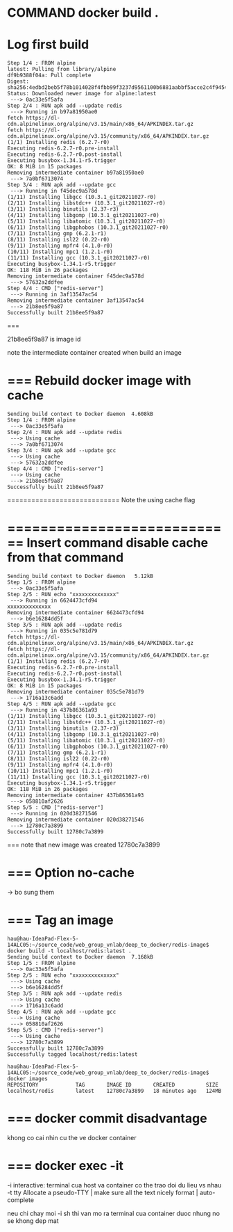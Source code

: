 COMMAND
docker build .
===
Log first build
===

```ending build context to Docker daemon  2.048kB
Step 1/4 : FROM alpine
latest: Pulling from library/alpine
df9b9388f04a: Pull complete 
Digest: sha256:4edbd2beb5f78b1014028f4fbb99f3237d9561100b6881aabbf5acce2c4f9454
Status: Downloaded newer image for alpine:latest
 ---> 0ac33e5f5afa
Step 2/4 : RUN apk add --update redis
 ---> Running in b97a81950ae0
fetch https://dl-cdn.alpinelinux.org/alpine/v3.15/main/x86_64/APKINDEX.tar.gz
fetch https://dl-cdn.alpinelinux.org/alpine/v3.15/community/x86_64/APKINDEX.tar.gz
(1/1) Installing redis (6.2.7-r0)
Executing redis-6.2.7-r0.pre-install
Executing redis-6.2.7-r0.post-install
Executing busybox-1.34.1-r5.trigger
OK: 8 MiB in 15 packages
Removing intermediate container b97a81950ae0
 ---> 7a0bf6713074
Step 3/4 : RUN apk add --update gcc
 ---> Running in f45dec9a578d
(1/11) Installing libgcc (10.3.1_git20211027-r0)
(2/11) Installing libstdc++ (10.3.1_git20211027-r0)
(3/11) Installing binutils (2.37-r3)
(4/11) Installing libgomp (10.3.1_git20211027-r0)
(5/11) Installing libatomic (10.3.1_git20211027-r0)
(6/11) Installing libgphobos (10.3.1_git20211027-r0)
(7/11) Installing gmp (6.2.1-r1)
(8/11) Installing isl22 (0.22-r0)
(9/11) Installing mpfr4 (4.1.0-r0)
(10/11) Installing mpc1 (1.2.1-r0)
(11/11) Installing gcc (10.3.1_git20211027-r0)
Executing busybox-1.34.1-r5.trigger
OK: 118 MiB in 26 packages
Removing intermediate container f45dec9a578d
 ---> 57632a2ddfee
Step 4/4 : CMD ["redis-server"]
 ---> Running in 3af13547ac54
Removing intermediate container 3af13547ac54
 ---> 21b8ee5f9a87
Successfully built 21b8ee5f9a87
```

===

21b8ee5f9a87 is image id

note the intermediate container created when build an image


===
Rebuild docker image with cache
===
```hau@hau-IdeaPad-Flex-5-14ALC05:~/source_code/web_group_vnlab/deep_to_docker/redis-image$ docker build .
Sending build context to Docker daemon  4.608kB
Step 1/4 : FROM alpine
 ---> 0ac33e5f5afa
Step 2/4 : RUN apk add --update redis
 ---> Using cache
 ---> 7a0bf6713074
Step 3/4 : RUN apk add --update gcc
 ---> Using cache
 ---> 57632a2ddfee
Step 4/4 : CMD ["redis-server"]
 ---> Using cache
 ---> 21b8ee5f9a87
Successfully built 21b8ee5f9a87
```
============================
Note the using cache flag

============================
Insert command disable cache from that command
============================
```hau@hau-IdeaPad-Flex-5-14ALC05:~/source_code/web_group_vnlab/deep_to_docker/redis-image$ docker build .
Sending build context to Docker daemon   5.12kB
Step 1/5 : FROM alpine
 ---> 0ac33e5f5afa
Step 2/5 : RUN echo "xxxxxxxxxxxxxx"
 ---> Running in 6624473cfd94
xxxxxxxxxxxxxx
Removing intermediate container 6624473cfd94
 ---> b6e16284dd5f
Step 3/5 : RUN apk add --update redis
 ---> Running in 035c5e781d79
fetch https://dl-cdn.alpinelinux.org/alpine/v3.15/main/x86_64/APKINDEX.tar.gz
fetch https://dl-cdn.alpinelinux.org/alpine/v3.15/community/x86_64/APKINDEX.tar.gz
(1/1) Installing redis (6.2.7-r0)
Executing redis-6.2.7-r0.pre-install
Executing redis-6.2.7-r0.post-install
Executing busybox-1.34.1-r5.trigger
OK: 8 MiB in 15 packages
Removing intermediate container 035c5e781d79
 ---> 1716a13c6add
Step 4/5 : RUN apk add --update gcc
 ---> Running in 437b86361a93
(1/11) Installing libgcc (10.3.1_git20211027-r0)
(2/11) Installing libstdc++ (10.3.1_git20211027-r0)
(3/11) Installing binutils (2.37-r3)
(4/11) Installing libgomp (10.3.1_git20211027-r0)
(5/11) Installing libatomic (10.3.1_git20211027-r0)
(6/11) Installing libgphobos (10.3.1_git20211027-r0)
(7/11) Installing gmp (6.2.1-r1)
(8/11) Installing isl22 (0.22-r0)
(9/11) Installing mpfr4 (4.1.0-r0)
(10/11) Installing mpc1 (1.2.1-r0)
(11/11) Installing gcc (10.3.1_git20211027-r0)
Executing busybox-1.34.1-r5.trigger
OK: 118 MiB in 26 packages
Removing intermediate container 437b86361a93
 ---> 058810af2626
Step 5/5 : CMD ["redis-server"]
 ---> Running in 020d38271546
Removing intermediate container 020d38271546
 ---> 12780c7a3899
Successfully built 12780c7a3899
```

===
note that new image was created 12780c7a3899



===
Option no-cache
===
-> bo sung them

===
Tag an image
===
```
hau@hau-IdeaPad-Flex-5-14ALC05:~/source_code/web_group_vnlab/deep_to_docker/redis-image$ docker build -t localhost/redis:latest .
Sending build context to Docker daemon  7.168kB
Step 1/5 : FROM alpine
 ---> 0ac33e5f5afa
Step 2/5 : RUN echo "xxxxxxxxxxxxxx"
 ---> Using cache
 ---> b6e16284dd5f
Step 3/5 : RUN apk add --update redis
 ---> Using cache
 ---> 1716a13c6add
Step 4/5 : RUN apk add --update gcc
 ---> Using cache
 ---> 058810af2626
Step 5/5 : CMD ["redis-server"]
 ---> Using cache
 ---> 12780c7a3899
Successfully built 12780c7a3899
Successfully tagged localhost/redis:latest

hau@hau-IdeaPad-Flex-5-14ALC05:~/source_code/web_group_vnlab/deep_to_docker/redis-image$ docker images
REPOSITORY            TAG       IMAGE ID       CREATED          SIZE
localhost/redis       latest    12780c7a3899   18 minutes ago   124MB
```

===
docker commit disadvantage
===
khong co cai nhin cu the ve docker container

===
docker exec -it
===
-i interactive: terminal cua host va container co the trao doi du lieu vs nhau
-t tty Allocate a pseudo-TTY | make sure all the text nicely format | auto-complete

neu chi chay moi -i sh thi van mo ra terminal cua container duoc nhung no se khong dep mat